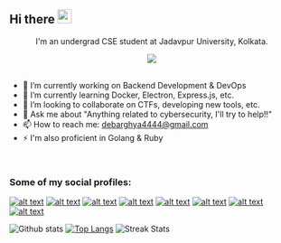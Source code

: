 ## Hi there <img src="https://raw.githubusercontent.com/MartinHeinz/MartinHeinz/master/wave.gif" height="25px">
<p align="center">I'm an undergrad CSE student at Jadavpur University, Kolkata.</p>

<div align="center"><img src="https://komarev.com/ghpvc/?username=The-Debarghya"></div><br>

- 🔭 I’m currently working on Backend Development & DevOps
- 🌱 I’m currently learning Docker, Electron, Express.js, etc.
- 👯 I’m looking to collaborate on CTFs, developing new tools, etc.
- 💬 Ask me about "Anything related to cybersecurity, I'll try to help!!"
- 📫 How to reach me: debarghya4444@gmail.com
- ⚡ I'm also proficient in Golang & Ruby

<br>

### Some of my social profiles:

[![alt text][1.1]][1]
[![alt text][1.2]][2]
[![alt text][1.3]][3]
[![alt text][1.4]][4]
[![alt text][1.5]][5]
[![alt text][1.6]][6]
[![alt text][1.7]][7]
[![alt text][1.8]][8]

[1.1]: https://img.shields.io/badge/Twitter-1DA1F2?style=for-the-badge&logo=twitter&logoColor=white
[1.2]: https://tryhackme-badges.s3.amazonaws.com/Debarghya.Maitra.png
[1.3]: https://img.shields.io/badge/LinkedIn-0077B5?style=for-the-badge&logo=linkedin&logoColor=white
[1.4]: https://img.shields.io/badge/Docker-2CA5E0?style=for-the-badge&logo=docker&logoColor=white
[1.5]: https://img.shields.io/badge/-Hackerrank-2EC866?style=for-the-badge&logo=HackerRank&logoColor=black
[1.6]: https://picoctf.org/favicon.ico
[1.7]: https://ctflearn.com/static/img/logo.png
[1.8]: https://www.hackthebox.com/images/landingv3/favicon.png

[1]: http://www.twitter.com/DebarghyaMaitra
[2]: https://tryhackme.com/p/Debarghya.Maitra
[3]: https://linkedin.com/in/debarghya-maitra-081151243
[4]: https://hub.docker.com/u/heisenberg8622
[5]: https://www.hackerrank.com/debarghya4444
[6]: https://play.picoctf.org/users/Heisenberg8622
[7]: https://ctflearn.com/user/Heisenberg8622
[8]: https://app.hackthebox.com/users/699384


![Github stats](https://github-readme-stats-q6me.vercel.app/api?username=The-Debarghya&show_icons=true&theme=radical)
[![Top Langs](https://github-readme-stats-q6me.vercel.app/api/top-langs/?username=The-Debarghya&layout=compact)](https://github.com/The-Debarghya)
![Streak Stats](https://github-readme-streak-stats.herokuapp.com/?user=The-Debarghya)


